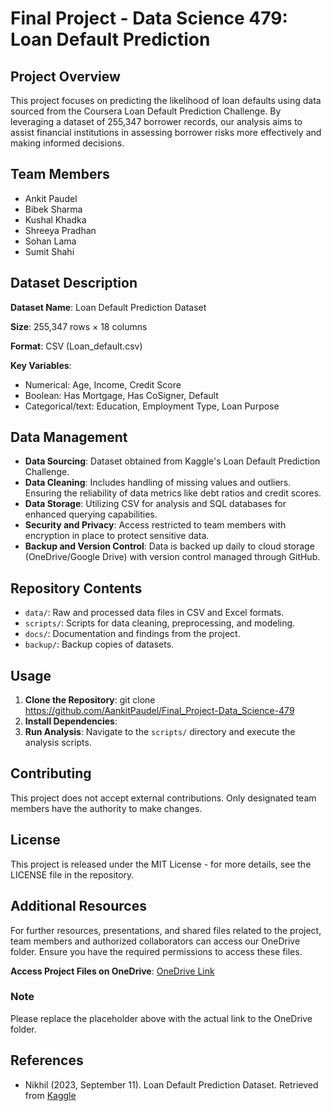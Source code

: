 # Final Project - Data Science 479: Loan Default Prediction

## Project Overview
This project focuses on predicting the likelihood of loan defaults using data sourced from the Coursera Loan Default Prediction Challenge. By leveraging a dataset of 255,347 borrower records, our analysis aims to assist financial institutions in assessing borrower risks more effectively and making informed decisions.

## Team Members
- Ankit Paudel
- Bibek Sharma
- Kushal Khadka
- Shreeya Pradhan
- Sohan Lama
- Sumit Shahi

## Dataset Description
**Dataset Name**: Loan Default Prediction Dataset

**Size**: 255,347 rows × 18 columns

**Format**: CSV (Loan_default.csv)

**Key Variables**:
- Numerical: Age, Income, Credit Score
- Boolean: Has Mortgage, Has CoSigner, Default
- Categorical/text: Education, Employment Type, Loan Purpose

## Data Management
- **Data Sourcing**: Dataset obtained from Kaggle's Loan Default Prediction Challenge.
- **Data Cleaning**: Includes handling of missing values and outliers. Ensuring the reliability of data metrics like debt ratios and credit scores.
- **Data Storage**: Utilizing CSV for analysis and SQL databases for enhanced querying capabilities.
- **Security and Privacy**: Access restricted to team members with encryption in place to protect sensitive data.
- **Backup and Version Control**: Data is backed up daily to cloud storage (OneDrive/Google Drive) with version control managed through GitHub.

## Repository Contents
- `data/`: Raw and processed data files in CSV and Excel formats.
- `scripts/`: Scripts for data cleaning, preprocessing, and modeling.
- `docs/`: Documentation and findings from the project.
- `backup/`: Backup copies of datasets.

## Usage
1. **Clone the Repository**: 
git clone https://github.com/AankitPaudel/Final_Project-Data_Science-479
2. **Install Dependencies**:
3. **Run Analysis**:
Navigate to the `scripts/` directory and execute the analysis scripts.

## Contributing
This project does not accept external contributions. Only designated team members have the authority to make changes.

## License
This project is released under the MIT License - for more details, see the LICENSE file in the repository.

## Additional Resources
For further resources, presentations, and shared files related to the project, team members and authorized collaborators can access our OneDrive folder. Ensure you have the required permissions to access these files.

**Access Project Files on OneDrive**: [OneDrive Link](https://vandalsuidaho-my.sharepoint.com/:f:/g/personal/sshahi_uidaho_edu/EoZqekJVIzlPg8fURb86ekQBn1kmEFsn7B4GPgBhdjh3-A?e=tPr83K)

### Note
Please replace the placeholder above with the actual link to the OneDrive folder.

## References
- Nikhil (2023, September 11). Loan Default Prediction Dataset. Retrieved from [Kaggle](https://www.kaggle.com/datasets/nikhil1e9/loan-default/data)
